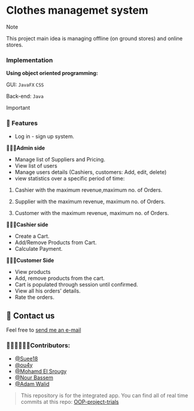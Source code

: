 # Clothes managemet system 
> [!NOTE]
> This project main idea is managing offline (on ground stores) and online stores.
> 
> ### Implementation
> __Using object oriented programming:__
> 
> GUI: `JavaFX`  `CSS`
> 
> Back-end: `Java`

> [!IMPORTANT]
> ### 👾 Features
> - Log in - sign up system.
> 
> **🧑🏻‍💻Admin side**
> - Manage list of Suppliers and Pricing.
>- View list of users
> - Manage users details (Cashiers, customers: Add, edit, delete)
> - view statistics  over a specific period of time: 
  > 1. Cashier with the maximum revenue,maximum no. of Orders.
>      
  > 2. Supplier with the maximum revenue, maximum no. of Orders.
> 
  > 3. Customer with the maximum revenue, maximum no. of Orders.
>
> **👨🏻‍💼Cashier side**
> - Create a Cart.
> - Add/Remove Products from Cart.
> - Calculate Payment.
>
> **🙎🏻‍♂️Customer Side**
> - View products
> - Add, remove products from the cart.
> - Cart is populated through session until confirmed.
> - View all his orders’ details.
> - Rate the orders.




## 📨 Contact us

Feel free to [send me an e-mail](mailto:salmaaasherif22@gmail.com?subject=Inquiry%3A%20OOP%20Clothes%20management%20system%20project)


### 👩🏼‍💻🧑🏻‍💻Contributors: 
-  [@Suee18](https://github.com/Suee18)
-  [@ou4y](https://github.com/Ou4y)
-  [@Mohamd El Srougy](https://github.com/mohamedelsrougy)
-  [@Nour Bassem](https://github.com/nour-bassem)
-  [@Adam Walid](https://github.com/Adamwalidd)
  
>This repository is for the integrated app. You can find all of real time commits at this repo: [OOP-project-trials](https://github.com/Suee18/OOP_ClothesApp_Trials-)
